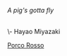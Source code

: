 <i> A pig's gotta fly </i>

<br>
\- Hayao Miyazaki

[Porco Rosso](https://en.wikipedia.org/wiki/Porco_Rosso)